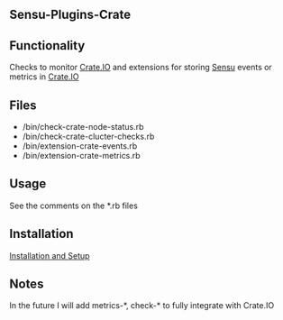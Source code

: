 ## Sensu-Plugins-Crate

## Functionality
 Checks to monitor [Crate.IO](https://crate.io) and extensions for storing [Sensu](https://sensuapp.org) events or metrics in [Crate.IO](https://crate.io)

## Files
 * /bin/check-crate-node-status.rb
 * /bin/check-crate-clucter-checks.rb
 * /bin/extension-crate-events.rb
 * /bin/extension-crate-metrics.rb

## Usage
See the comments on the *.rb files

## Installation

[Installation and Setup](http://sensu-plugins.io/docs/installation_instructions.html)

## Notes
In the future I will add metrics-\*, check-\* to fully integrate with Crate.IO
